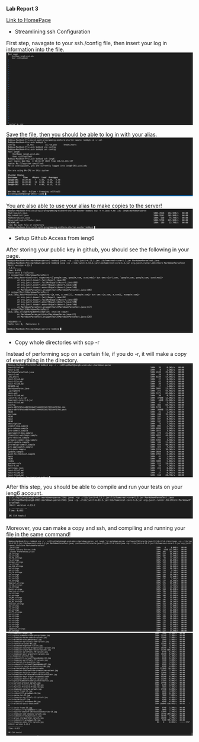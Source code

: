 **Lab Report 3**

[Link to HomePage](https://bobbyyuuuu.github.io/Caramel/index.html)

- Streamlining ssh Configuration

First step, navagate to your ssh./config file, then insert your log in information into the file.
![Step 1](labrep31.png)

Save the file, then you should be able to log in with your alias.
![Step 2](labrep35.png)

You are also able to use your alias to make copies to the server!
![Step 3](labrep36.png)

- Setup Github Access from ieng6

After storing your public key in github, you should see the following in your page.
![Step1](labrep41.png)
- Copy whole directories with scp -r

Instead of performing scp on a certain file, if you do -r, it will make a copy of everything in the directory. 
![Step 1](labrep34.png)

After this step, you should be able to compile and run your tests on your ieng6 account.
![Step 2](labrep37.png)

Moreover, you can make a copy and ssh, and compiling and running your file in the same command!
![Step 1](labrep38.png)
![Step 1](labrep39.png)
